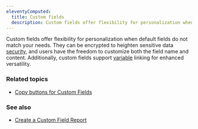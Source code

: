 ```yaml
---
eleventyComputed:
  title: Custom fields
  description: Custom fields offer flexibility for personalization when default fields do not match your needs.
---
```

Custom fields offer flexibility for personalization when default fields do not match your needs. They can be encrypted to heighten sensitive data [security](/rdm/windows/concepts/advanced-concepts/security/), and users have the freedom to customize both the field name and content. Additionally, custom fields support [variable](/rdm/windows/concepts/intermediate-concepts/variables/) linking for enhanced versatility.

### Related topics  
* [Copy buttons for Custom Fields](/kb/remote-desktop-manager/how-to-articles/copy-buttons-custom-fields/)

### See also  
* [Create a Custom Field Report](/powershell/rdm-powershell/create-custom-field-report/)
